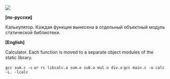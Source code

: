 ![](https://raw.githubusercontent.com/dsiberia9s/ELTEX_School/main/Day%206/1/screenshot.png)

**[по-русски]**

Калькулятор. Каждая функция вынесена в отдельный объектный модуль статической библиотеки.

**[English]**

Calculator. Each function is moved to a separate object modules of the static library.

`gcc sum.c -c`
`ar rc libcalc.a sum.o sub.o mul.o div.o`
`gcc main.c -o calc -L. -lcalc`